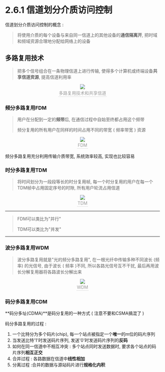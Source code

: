 # 2.6.1 信道划分介质访问控制

信道划分介质访问控制的概念 : 

> 将使用介质的每个设备与来自同一信道上的其他设备的**通信隔离开**, 把时域和频域资源合理地分配给网络上的设备

## 多路复用技术

> 把多个信号组合在一条物理信道上进行传输, 使得多个计算机或终端设备**共享信道资源**, 提高信道利用率

<center><img src="https://youpai.roccoshi.top/img/20200708224752.png"><br><div style="border-bottom: 1px solid #d9d9d9;display: inline-block;color: #999;    padding: 2px;">多路复用技术和共享信道</div> </center>

### 频分多路复用FDM

> 用户在分配到一定的**频带**后, 在通信过程中自始至终都占用这个频带
>
> 频分复用的所有用户在同样的时间占用不同的带宽 ( 频率带宽 ) 资源

<center><img src="https://youpai.roccoshi.top/img/FDM.png"><br><div style="border-bottom: 1px solid #d9d9d9;display: inline-block;color: #999;    padding: 2px;">FDM</div> </center>

频分多路复用充分利用传输介质带宽, 系统效率较高, 实现也比较容易

### 时分多路复用TDM

> 将时间划分为一段段等长的时分复用帧, 每一个时分复用的用户在每一个TDM帧中占用固定序号的时隙, 所有用户轮流占用信道

<center><img src="https://youpai.roccoshi.top/img/TDM.png"><br><div style="border-bottom: 1px solid #d9d9d9;display: inline-block;color: #999;    padding: 2px;">TDM</div> </center>

---

> FDM可以类比为"并行"
>
> TDM可以类比为"并发"
>

---

### 波分多路复用WDM

> 波分多路复用就是"光的频分多路复用", 在一根光纤中传输多种不同波长 (频率) 的光信号, 由于波长 ( 频率 )不同, 所以各路光信号互不干扰, 最后再用波长分解复用器将各路波长分解出来

<center><img src="https://youpai.roccoshi.top/img/WDM.png"><br><div style="border-bottom: 1px solid #d9d9d9;display: inline-block;color: #999;    padding: 2px;">WDM</div> </center>

### 码分多路复用CDM

**码分多址(CDMA)**是码分复用的一种方式 ( 注意不要和CSMA搞混了 )

码分多路复用的过程 : 

1. 一个比特分为多个码片(chip), 每一个站点被指定一个**唯一**的m位的码片序列
2. 当发送比特'1'时发送码片序列, 发送'0'时发送码片序列的**反码**
3. 如何在同一信道中不相互冲突 : 多个站点同时发送数据时, 要求各个站点的码片序列**相互正交** 
4. 合并过程 : 各路数据在信道中**线性相加**
5. 分离过程 :合并的数据与源站码片进行**规格化内积**

